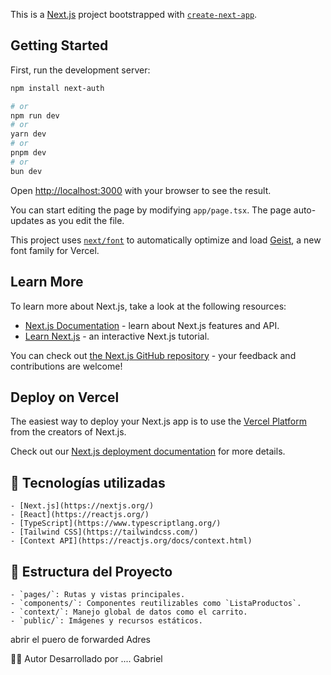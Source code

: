 This is a [Next.js](https://nextjs.org) project bootstrapped with [`create-next-app`](https://nextjs.org/docs/app/api-reference/cli/create-next-app).

## Getting Started

First, run the development server:

```bash
npm install next-auth

# or
npm run dev
# or
yarn dev
# or
pnpm dev
# or
bun dev
```

Open [http://localhost:3000](http://localhost:3000) with your browser to see the result.

You can start editing the page by modifying `app/page.tsx`. The page auto-updates as you edit the file.

This project uses [`next/font`](https://nextjs.org/docs/app/building-your-application/optimizing/fonts) to automatically optimize and load [Geist](https://vercel.com/font), a new font family for Vercel.

## Learn More

To learn more about Next.js, take a look at the following resources:

- [Next.js Documentation](https://nextjs.org/docs) - learn about Next.js features and API.
- [Learn Next.js](https://nextjs.org/learn) - an interactive Next.js tutorial.

You can check out [the Next.js GitHub repository](https://github.com/vercel/next.js) - your feedback and contributions are welcome!

## Deploy on Vercel

The easiest way to deploy your Next.js app is to use the [Vercel Platform](https://vercel.com/new?utm_medium=default-template&filter=next.js&utm_source=create-next-app&utm_campaign=create-next-app-readme) from the creators of Next.js.

Check out our [Next.js deployment documentation](https://nextjs.org/docs/app/building-your-application/deploying) for more details.

## 🚀 Tecnologías utilizadas

    - [Next.js](https://nextjs.org/)
    - [React](https://reactjs.org/)
    - [TypeScript](https://www.typescriptlang.org/)
    - [Tailwind CSS](https://tailwindcss.com/)
    - [Context API](https://reactjs.org/docs/context.html)

## 📁 Estructura del Proyecto
    - `pages/`: Rutas y vistas principales.
    - `components/`: Componentes reutilizables como `ListaProductos`.
    - `context/`: Manejo global de datos como el carrito.
    - `public/`: Imágenes y recursos estáticos.

abrir el puero de forwarded Adres 

👨‍💻 Autor
Desarrollado por .... Gabriel